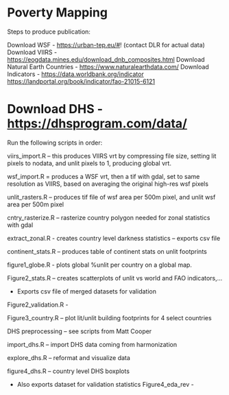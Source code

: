 # Poverty Mapping

Steps to produce publication:

Download WSF - https://urban-tep.eu/#!
(contact DLR for actual data)
Download VIIRS - https://eogdata.mines.edu/download_dnb_composites.html
Download Natural Earth Countries - https://www.naturalearthdata.com/
Download Indicators - 	https://data.worldbank.org/indicator
			https://landportal.org/book/indicator/fao-21015-6121
# Download DHS - https://dhsprogram.com/data/

Run the following scripts in order:

viirs_import.R – this produces VIIRS vrt by compressing file size, setting lit pixels to nodata, and unlit pixels to 1, producing global vrt.

wsf_import.R  = produces a WSF vrt, then a tif with gdal, set to same resolution as VIIRS, based on averaging the original high-res wsf pixels

unlit_rasters.R – produces tif file of wsf area per 500m pixel, and unlit wsf area per 500m pixel

cntry_rasterize.R – rasterize country polygon needed for zonal statistics with gdal

extract_zonal.R - creates country level darkness statistics – exports csv file

continent_stats.R – produces table of continent stats on unlit footprints

figure1_globe.R - plots global %unlit per country on a global map.

Figure2_stats.R – creates scatterplots of unlit vs world and FAO indicators,…
-	Exports csv file of merged datasets for validation

Figure2_validation.R - 

Figure3_country.R – plot lit/unlit building footprints for 4 select countries

DHS preprocessing – see scripts from Matt Cooper

import_dhs.R – import DHS data coming from harmonization

explore_dhs.R – reformat and visualize data

figure4_dhs.R – country level DHS boxplots
-	Also exports dataset for validation statistics
Figure4_eda_rev - 

